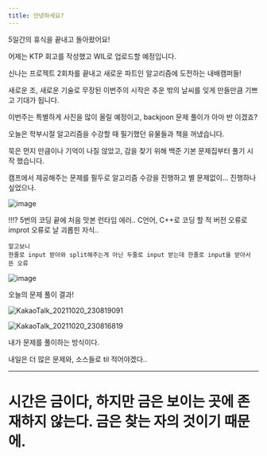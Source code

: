 ```yaml
---
title: 안녕하세요?
---
```


5일간의 휴식을 끝내고 돌아왔어요!

어제는 KTP 회고를 작성했고 WIL로 업로드할 예정입니다.

신나는 프로젝트 2회차를 끝내고 새로운 파트인 알고리즘에 도전하는 내배캠퍼들!

새로운 조, 새로운 기술로 무장된 이번주의 시작은 추운 밖의 날씨를 잊게 만들만큼 기쁘고 기대가 됩니다.

이번주는 특별하게 사진을 많이 올릴 예정이고, backjoon 문제 풀이가 아마 반 이겠죠?

오늘은 학부시절 알고리즘을 수강할 때 필기했던 유물들과 책을 꺼냈습니다.

묵은 먼지 만큼이나 기억이 나질 않았고, 감을 찾기 위해 백준 기본 문제집부터 풀기 시작 했습니다.

캠프에서 제공해주는 문제를 필두로 알고리즘 수강을 진행하고 별 문제없이... 진행하나 싶었으나.

![image](https://user-images.githubusercontent.com/38107948/138110845-1ef805bd-c9d8-4e70-9ca1-7bd4d56e9d77.png)

!!!? 5번의 코딩 끝에 처음 맛본 런타임 에러.. C언어, C++로 코딩 할 적 버전 오류로 improt 오류로 날 괴롭힌 자식..

```
알고보니
한줄로 input 받아와 split해주는게 아닌 두줄로 input 받는데 한줄로 input을 받아서 뜬 오류
```


![image](https://user-images.githubusercontent.com/38107948/138111607-27bdf607-d1b8-40ac-8876-9a07157d05be.png)

오늘의 문제 풀이 결과!

![KakaoTalk_20211020_230819091](https://user-images.githubusercontent.com/38107948/138112631-1befb6b7-c856-4e79-85c1-874e3e9e0b34.jpg)

![KakaoTalk_20211020_230816819](https://user-images.githubusercontent.com/38107948/138112692-6f527a0a-9ba5-45ce-9d09-8e1c45d51120.jpg)

내가 문제를 풀이하는 방식이다.

내일은 더 많은 문제와, 소스들로 til 적어야겠다..


---
# 시간은 금이다, 하지만 금은 보이는 곳에 존재하지 않는다. 금은 찾는 자의 것이기 때문에.

